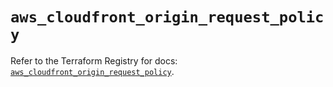 # `aws_cloudfront_origin_request_policy`

Refer to the Terraform Registry for docs: [`aws_cloudfront_origin_request_policy`](https://registry.terraform.io/providers/hashicorp/aws/5.81.0/docs/resources/cloudfront_origin_request_policy).
